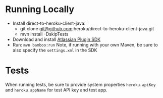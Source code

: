 Running Locally
===============
- Install direct-to-heroku-client-java:
    - git clone git@github.com:heroku/direct-to-heroku-client-java.git
    - mvn install -DskipTests
- Download and install [Atlassian Plugin SDK](https://developer.atlassian.com/display/DOCS/Installing+the+Atlassian+Plugin+SDK)
- Run: `mvn bamboo:run` Note, if running with your own Maven, be sure to also specify the `settings.xml` in the SDK

Tests
=====
When running tests, be sure to provide system properties `heroku.apiKey` and `heroku.appName` for test API key and test app.
